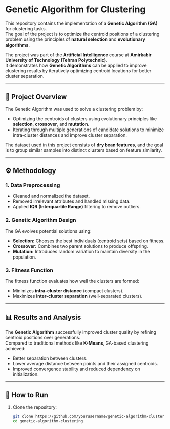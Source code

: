 # Genetic Algorithm for Clustering

This repository contains the implementation of a **Genetic Algorithm (GA)** for clustering tasks.  
The goal of the project is to optimize the centroid positions of a clustering problem using the principles of **natural selection** and **evolutionary algorithms**.

The project was part of the **Artificial Intelligence** course at **Amirkabir University of Technology (Tehran Polytechnic)**.  
It demonstrates how **Genetic Algorithms** can be applied to improve clustering results by iteratively optimizing centroid locations for better cluster separation.

---

## 📘 Project Overview

The Genetic Algorithm was used to solve a clustering problem by:
- Optimizing the centroids of clusters using evolutionary principles like **selection**, **crossover**, and **mutation**.
- Iterating through multiple generations of candidate solutions to minimize intra-cluster distances and improve cluster separation.

The dataset used in this project consists of **dry bean features**, and the goal is to group similar samples into distinct clusters based on feature similarity.

---

## ⚙️ Methodology

### 1. **Data Preprocessing**
- Cleaned and normalized the dataset.  
- Removed irrelevant attributes and handled missing data.  
- Applied **IQR (Interquartile Range)** filtering to remove outliers.

### 2. **Genetic Algorithm Design**
The GA evolves potential solutions using:
- **Selection:** Chooses the best individuals (centroid sets) based on fitness.  
- **Crossover:** Combines two parent solutions to produce offspring.  
- **Mutation:** Introduces random variation to maintain diversity in the population.

### 3. **Fitness Function**
The fitness function evaluates how well the clusters are formed:
- Minimizes **intra-cluster distance** (compact clusters).  
- Maximizes **inter-cluster separation** (well-separated clusters).

---

## 📊 Results and Analysis

The **Genetic Algorithm** successfully improved cluster quality by refining centroid positions over generations.  
Compared to traditional methods like **K-Means**, GA-based clustering achieved:
- Better separation between clusters.  
- Lower average distance between points and their assigned centroids.  
- Improved convergence stability and reduced dependency on initialization.

---

## 🚀 How to Run

1. Clone the repository:
   ```bash
   git clone https://github.com/yourusername/genetic-algorithm-clustering.git
   cd genetic-algorithm-clustering
